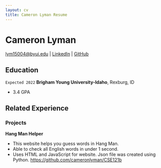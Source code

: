 ```yaml
---
layout: cv
title: Cameron Lyman Resume
---
```



# Cameron Lyman

<div id="webaddress">
<a href="lym15004e@byui.edu">lym15004@byui.edu</a>
| <a href="https://www.linkedin.com/in/cameron-lyman/">LinkedIn</a>
| <a href="https://github.com/cameronlyman">GitHub</a>
</div>

<!-- https://www.monique.tech/the-art-of-markdown -->

## Education

`Expected 2022`
__Brigham Young University-Idaho__, Rexburg, ID

- 3.4 GPA


## Related Experience

### Projects

__Hang Man Helper__
- This website helps you guess words in Hang Man.
- Able to check all English words in under 1 second.
- Uses HTML and JavaScript for website. Json file was created using Python.
https://github.com/cameronlyman/CSE121b




<!-- ### Footer

Last updated: Apr 2021 -->


